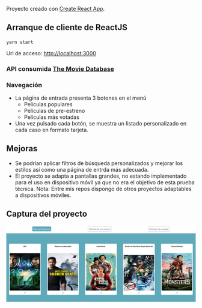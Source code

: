 Proyecto creado con [Create React App](https://github.com/facebook/create-react-app).

## Arranque de cliente de ReactJS
```
yarn start
```
Url de acceso: [http://localhost:3000](http://localhost:3000)



### API consumida [The Movie Database](https://www.themoviedb.org/)

### Navegación
- La página de entrada presenta 3 botones en el menú
    - Películas populares
    - Películas de pre-estreno
    - Películas más votadas
- Una vez pulsado cada botón, se muestra un listado personalizado en cada caso en formato tarjeta.

## Mejoras
- Se podrían aplicar filtros de búsqueda personalizados y mejorar los estilos así como una página de entrda más adecuada.
- El proyecto se adapta a pantallas grandes, no estando implementado para el uso en dispositivo móvil ya que no era el objetivo de esta prueba técnica.
Nota: Entre mis repos dispongo de otros proyectos adaptables a dispositivos móviles.

## Captura del proyecto
![Captura de pantalla 1 del Ecommerce Panel](screenshot.jpg)